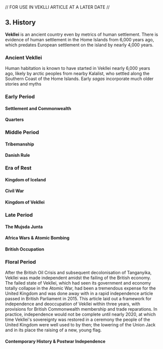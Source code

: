 // FOR USE IN VEKLLI ARTICLE AT A LATER DATE //

## 3. History

<div id="intro">
<b>Vekllei</b> is an ancient country even by metrics of human settlement. There is evidence of human settlement in the Home Islands from 6,000 years ago, which predates European settlement on the island by nearly 4,000 years.
</div>

### Ancient Vekllei

Human habitation is known to have started in Vekllei nearly 6,000 years ago, likely by arctic peoples from nearby Kalalist, who settled along the Southern Coast of the Home Islands. Early *sagas* incorporate much older stories and myths

### Early Period
#### Settlement and Commonwealth

#### Quarters

### Middle Period
#### Tribemanship

#### Danish Rule

### Era of Rest
#### Kingdom of Iceland

#### Civil War

#### Kingdom of Vekllei

### Late Period
#### The Mujsda Junta

#### Africa Wars & Atomic Bombing

#### British Occupation

### Floral Period

After the British Oil Crisis and subsequent decolonisation of Tanganyika, Vekllei was made independent amidst the failing of the British economy. The failed state of Vekllei, which had seen its government and economy totally collapse in the Atomic War, had been a tremendous expense for the United Kingdom and was done away with in a rapid independence article passed in British Parliament in 2015. This article laid out a framework for independence and deoccupation of Vekllei within three years, with provisions for British Commonwealth membership and trade reparations. In practice, independence would not be complete until nearly 2020, at which time Vekllei's sovereignty was restored in a ceremony the people of the United Kingdom were well used to by then; the lowering of the Union Jack and in its place the raising of a new, young flag.

#### Contemporary History & Postwar Independence
